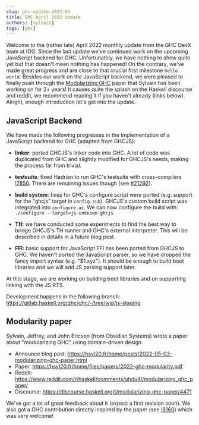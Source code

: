 ```yaml
---
slug: ghc-update-2022-04
title: GHC April 2022 Update
authors: [sylvain]
tags: [ghc]
---
```


Welcome to the (rather late) April 2022 monthly update from the GHC DevX team at IOG. Since the last update we've continued work on the upcoming JavaScript backend for GHC. Unfortunately, we have nothing to show quite yet but that doesn't mean nothing has happened! On the contrary, we've made great progress and are close to that crucial first milestone `hello world`. Besides our work on the JavaScript backend, we were pleased to finally push through the [Modularizing GHC](https://hsyl20.fr/home/posts/2022-05-03-modularizing-ghc-paper.html) paper that Sylvain has been working on for 2+ years! It causes quite the splash on the Haskell discourse and reddit, we recommend reading it if you haven't already (links below). Alright, enough introduction let's get into the update.

## JavaScript Backend

We have made the following progresses in the implementation of a JavaScript
backend for GHC (adapted from GHCJS):

- **linker**: ported GHCJS's linker code into GHC. A lot of code was duplicated from GHC and
  slightly modified for GHCJS's needs, making the process far from trivial.

- **testsuite**: fixed Hadrian to run GHC's testsuite with cross-compilers
  [!7850](https://gitlab.haskell.org/ghc/ghc/-/merge_requests/7850). There are
  remaining issues though (see
  [#21292](https://gitlab.haskell.org/ghc/ghc/-/issues/21292)).

- **build system**: fixes for GHC's configure script were ported (e.g. support for
  the "ghcjs" target in ``config.sub``). GHCJS's custom
  build script was integrated into ``configure.ac``. We can now
  configure the build with: ``./configure --target=js-unknown-ghcjs``

- **TH**: we have conducted some experiments to find the best way to bridge GHCJS's
  TH runner and GHC's external interpreter. This will be described in details in
  a future blog post.

- **FFI**: basic support for JavaScript FFI has been ported from GHCJS to GHC. We
  haven't ported the JavaScript parser, so we have dropped the fancy import
  syntax (e.g. "$1.xyz"). It should be enough to build boot libraries and we
  will add JS parsing support later.

At this stage, we are working on building boot libraries and on supporting
linking with the JS RTS.

Development happens in the following branch: https://gitlab.haskell.org/ghc/ghc/-/tree/wip/js-staging


## Modularity paper

Sylvain, Jeffrey, and John Ericson (from Obsidian Systems) wrote a paper about
"modularizing GHC" using domain-driven design.

- Announce blog post: https://hsyl20.fr/home/posts/2022-05-03-modularizing-ghc-paper.html
- Paper: https://hsyl20.fr/home/files/papers/2022-ghc-modularity.pdf
- Reddit: https://www.reddit.com/r/haskell/comments/uhdu4l/modularizing_ghc_paper/
- Discourse: https://discourse.haskell.org/t/modularizing-ghc-paper/4471

We've got a lot of great feedback about it (expect a first revision soon).
We also got a GHC contribution directly inspired by the paper (see
[!8160](https://gitlab.haskell.org/ghc/ghc/-/merge_requests/8160)) which was
very welcome!
